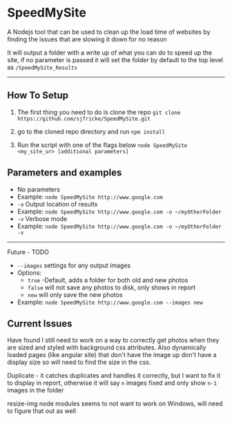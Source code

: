 # SpeedMySite
A Nodejs tool that can be used to clean up the load time of websites by finding the issues that are slowing it down for no reason

It will output a folder with a write up of what you can do to speed up the site, if no parameter is passed it will set the folder by default to the top level as `/SpeedMySite_Results`

-------

## How To Setup
1. The first thing you need to do is clone the repo
`git clone https://github.com/sjfricke/SpeedMySite.git`

2. go to the cloned repo directory and run
`npm install`

3. Run the script with one of the flags below
`node SpeedMySite <my_site_ur> [additional parameters]`

## Parameters and examples

  * No parameters
   * Example: `node SpeedMySite http://www.google.com`
  * `-o` Output location of results
   * Example: `node SpeedMySite http://www.google.com -o ~/myOtherFolder`
  * `-v` Verbose mode
   * Example: `node SpeedMySite http://www.google.com -o ~/myOtherFolder -v`
  
  -------
  Future - TODO
  
  * `--images` settings for any output images
   * Options:
     * `true` -Default, adds a folder for both old and new photos
     * `false` will not save any photos to disk, only shows in report
     * `new` will only save the new photos
   * Example: `node SpeedMySite http://www.google.com --images new`

## Current Issues

Have found I still need to work on a way to correctly get photos when they are sized and styled with background css attributes. Also dynamically loaded pages (like angular site) that don't have the image up don't have a display size so will need to find the size in the css.

Duplicate - it catches duplicates and handles it correctly, but I want to fix it to display in report, otherwise it will say `n` images fixed and only show `n-1` images in the folder

resize-img node modules seems to not want to work on Windows, will need to figure that out as well
